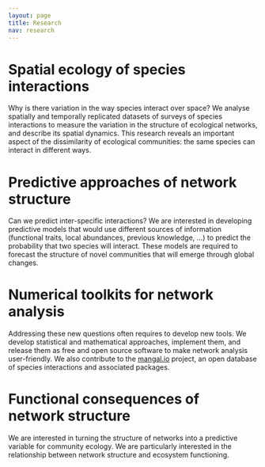 ```yaml
---
layout: page
title: Research
nav: research
---
```


# Spatial ecology of species interactions

Why is there variation in the way species interact over space? We analyse
spatially and temporally replicated datasets of surveys of species interactions
to measure the variation in the structure of ecological networks, and
describe its spatial dynamics. This research reveals an important aspect of
the dissimilarity of ecological communities: the same species can interact
in different ways.

# Predictive approaches of network structure

Can we predict inter-specific interactions? We are interested in developing
predictive models that would use different sources of information (functional
traits, local abundances, previous knowledge, ...) to predict the probability
that two species will interact. These models are required to forecast the
structure of novel communities that will emerge through global changes.

# Numerical toolkits for network analysis

Addressing these new questions often requires to develop new tools. We develop
statistical and mathematical approaches, implement them, and release them as
free and open source software to make network analysis user-friendly. We also
contribute to the [mangal.io](http://mangal.io) project, an open database
of species interactions and associated packages.

# Functional consequences of network structure

We are interested in turning the structure of networks into a predictive
variable for community ecology. We are particularly interested in the
relationship between network structure and ecosystem functioning.
